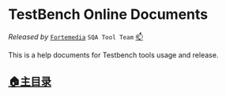 
# **TestBench Online Documents**

*Released by* [`Fortemedia`](https://www.fortemedia.com/ "Listen and sound better. Anywhere!") `SQA Tool Team` <a href="mailto:qiangp@fortemedia.com" title="Email the developer">📫</a>



This is a help documents for Testbench tools usage and release.


## [**🏠主目录**](/README.md)


